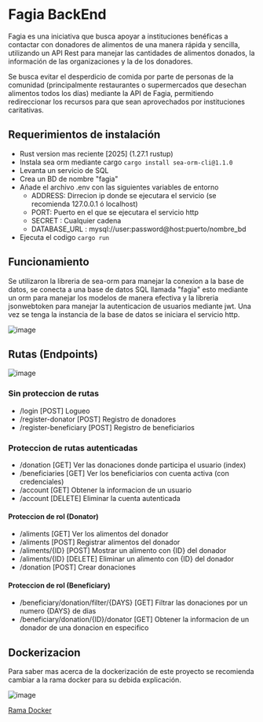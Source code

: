 # Fagia BackEnd

Fagia es una iniciativa que busca apoyar a instituciones benéficas a contactar con
donadores de alimentos de una manera rápida y sencilla, utilizando un API Rest
para manejar las cantidades de alimentos donados, la información de las
organizaciones y la de los donadores.

Se busca evitar el desperdicio de comida por parte de personas de la comunidad
(principalmente restaurantes o supermercados que desechan alimentos todos los
días) mediante la API de Fagia, permitiendo redireccionar los recursos para que
sean aprovechados por instituciones caritativas.

## Requerimientos de instalación
- Rust version mas reciente [2025] (1.27.1 rustup)
- Instala sea orm mediante cargo
  `cargo install sea-orm-cli@1.1.0`
- Levanta un servicio de SQL
- Crea un BD de nombre "fagia"
- Añade el archivo .env con las siguientes variables de entorno
  - ADDRESS: Dirrecion ip donde se ejecutara el servicio (se recomienda 127.0.0.1 ó localhost)
  - PORT: Puerto en el que se ejecutara el servicio http
  - SECRET : Cualquier cadena
  - DATABASE_URL : mysql://user:password@host:puerto/nombre_bd
- Ejecuta el codigo `cargo run`

## Funcionamiento
Se utilizaron la libreria de sea-orm para manejar la conexion a la base de datos, se conecta a una base de datos SQL llamada "fagia" esto mediante un orm para manejar los modelos de manera efectiva y la libreria jsonwebtoken para manejar la autenticacion de usuarios mediante jwt.
Una vez se tenga la instancia de la base de datos se iniciara el servicio http.

![image](https://yt3.ggpht.com/SQAFFsDQULtOKNB4Qs1zDmpsoe5EYFT_YTrB-Ks3gLo6fSdhSWy7X6WsB2wuafZOc2F1E7Eeu8XDdA=s498-nd-v1)


## Rutas (Endpoints)
![image](https://github.com/user-attachments/assets/496df8e1-9199-48a6-9b5a-1b3667bfe7e2)

### Sin proteccion de rutas
- /login                    [POST]    Logueo
- /register-donator         [POST]    Registro de donadores
- /register-beneficiary     [POST]    Registro de beneficiarios

### Proteccion de rutas autenticadas
- /donation                [GET]      Ver las donaciones donde participa el usuario (index)
- /beneficiaries           [GET]      Ver los beneficiarios con cuenta activa (con credenciales)
- /account                 [GET]      Obtener la informacion de un usuario
- /account                  [DELETE]  Eliminar la cuenta autenticada

#### Proteccion de rol (Donator)
- /aliments                [GET]      Ver los alimentos del donador
- /aliments                [POST]     Registrar alimentos del donador
- /aliments/{ID}           [POST]     Mostrar un alimento con {ID} del donador
- /aliments/{ID}           [DELETE]   Eliminar un alimento con {ID} del donador
- /donation                [POST]     Crear donaciones

#### Proteccion de rol (Beneficiary)
- /beneficiary/donation/filter/{DAYS} [GET]       Filtrar las donaciones por un numero {DAYS} de dias
- /beneficiary/donation/{ID}/donator  [GET]       Obtener la informacion de un donador de una donacion en especifico


## Dockerizacion
Para saber mas acerca de la dockerización de este proyecto se recomienda cambiar a la rama docker para su debida explicación. 

![image](https://github.com/user-attachments/assets/f040e253-3f6f-4f63-8aa8-9348fd700f75)



[Rama Docker](https://github.com/sebatihm/fagia/tree/docker)
